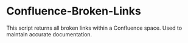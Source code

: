 # Confluence-Broken-Links
This script returns all broken links within a Confluence space. Used to maintain accurate documentation.
